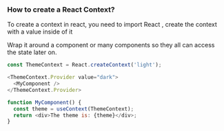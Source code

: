 ### How to create a React Context?

To create a context in react, you need to import React , create the context with a value inside of it

Wrap it around a component or many components so they all can access the state later on.

```js
const ThemeContext = React.createContext('light');
```

```js
<ThemeContext.Provider value="dark">
  <MyComponent />
</ThemeContext.Provider>

```


```js
function MyComponent() {
  const theme = useContext(ThemeContext);
  return <div>The theme is: {theme}</div>;
}

```
